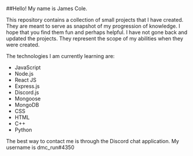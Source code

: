 ##Hello! My name is James Cole.

This repository contains a collection of small projects that I have created. They are meant to serve as snapshot of my progression of knowledge. I hope that you find them fun and perhaps helpful. I have not gone back and updated the projects. They represent the scope of my abilities when they were created.

The technologies I am currently learning are:
* JavaScript
* Node.js
* React JS
* Express.js
* Discord.js
* Mongoose
* MongoDB
* CSS
* HTML
* C++
* Python

The best way to contact me is through the Discord chat application. My username is dmc_run#4350

<!---
jcole099/jcole099 is a ✨ special ✨ repository because its `README.md` (this file) appears on your GitHub profile.
You can click the Preview link to take a look at your changes.
--->
